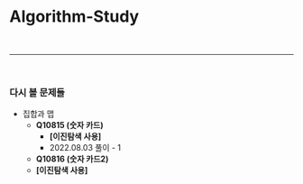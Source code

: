 # Algorithm-Study

<br><hr><br>

### 다시 볼 문제들
* 집합과 맵
  * **Q10815 (숫자 카드)** 
    * **[이진탐색 사용]**
    * 2022.08.03 풀이 - 1
  * **Q10816 (숫자 카드2)**
  * **[이진탐색 사용]**
